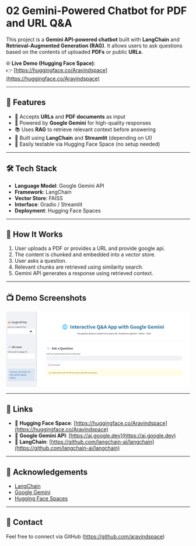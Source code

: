 # 02 Gemini-Powered Chatbot for PDF and URL Q&A

This project is a **Gemini API-powered chatbot** built with **LangChain** and **Retrieval-Augmented Generation (RAG)**. It allows users to ask questions based on the contents of uploaded **PDFs** or public **URLs**.

🌐 **Live Demo (Hugging Face Space)**:  
👉 [https://huggingface.co/Aravindspace](https://huggingface.co/Aravindspace)

---

## 🚀 Features

- 🔗 Accepts **URLs** and **PDF documents** as input
- 🤖 Powered by **Google Gemini** for high-quality responses
- 📚 Uses **RAG** to retrieve relevant context before answering
- 🧠 Built using **LangChain** and **Streamlit** (depending on UI)
- 🧪 Easily testable via Hugging Face Space (no setup needed)

---

## 🛠️ Tech Stack

- **Language Model**: Google Gemini API
- **Framework**: LangChain
- **Vector Store**: FAISS
- **Interface**: Gradio / Streamlit
- **Deployment**: Hugging Face Spaces

---

## 🧪 How It Works

1. User uploads a PDF or provides a URL and provide google api.
2. The content is chunked and embedded into a vector store.
3. User asks a question.
4. Relevant chunks are retrieved using similarity search.
5. Gemini API generates a response using retrieved context.

---

## 📺 Demo Screenshots

![alt text](image.png)

---

## 📎 Links

- 🧠 **Hugging Face Space**: [https://huggingface.co/Aravindspace](https://huggingface.co/Aravindspace)
- 🧾 **Google Gemini API**: [https://ai.google.dev](https://ai.google.dev)
- 🔗 **LangChain**: [https://github.com/langchain-ai/langchain](https://github.com/langchain-ai/langchain)

---

## 🙌 Acknowledgements

- [LangChain](https://github.com/langchain-ai/langchain)
- [Google Gemini](https://ai.google.dev)
- [Hugging Face Spaces](https://huggingface.co/spaces)

---

## 📧 Contact

Feel free to connect via GitHub (https://github.com/aravindspace)